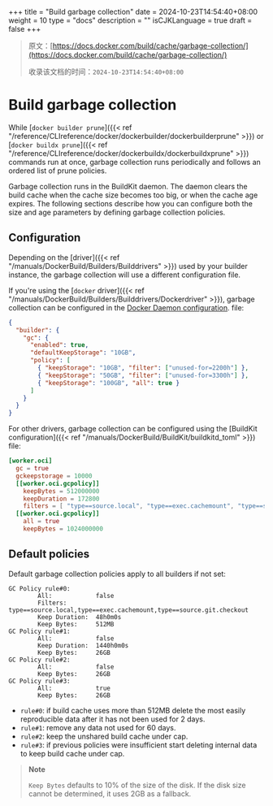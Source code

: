 +++
title = "Build garbage collection"
date = 2024-10-23T14:54:40+08:00
weight = 10
type = "docs"
description = ""
isCJKLanguage = true
draft = false
+++

> 原文：[https://docs.docker.com/build/cache/garbage-collection/](https://docs.docker.com/build/cache/garbage-collection/)
>
> 收录该文档的时间：`2024-10-23T14:54:40+08:00`

# Build garbage collection

While [`docker builder prune`]({{< ref "/reference/CLIreference/docker/dockerbuilder/dockerbuilderprune" >}}) or [`docker buildx prune`]({{< ref "/reference/CLIreference/docker/dockerbuildx/dockerbuildxprune" >}}) commands run at once, garbage collection runs periodically and follows an ordered list of prune policies.

Garbage collection runs in the BuildKit daemon. The daemon clears the build cache when the cache size becomes too big, or when the cache age expires. The following sections describe how you can configure both the size and age parameters by defining garbage collection policies.

## Configuration

Depending on the [driver]({{< ref "/manuals/DockerBuild/Builders/Builddrivers" >}}) used by your builder instance, the garbage collection will use a different configuration file.

If you're using the [`docker` driver]({{< ref "/manuals/DockerBuild/Builders/Builddrivers/Dockerdriver" >}}), garbage collection can be configured in the [Docker Daemon configuration](https://docs.docker.com/reference/cli/dockerd/#daemon-configuration-file). file:



```json
{
  "builder": {
    "gc": {
      "enabled": true,
      "defaultKeepStorage": "10GB",
      "policy": [
        { "keepStorage": "10GB", "filter": ["unused-for=2200h"] },
        { "keepStorage": "50GB", "filter": ["unused-for=3300h"] },
        { "keepStorage": "100GB", "all": true }
      ]
    }
  }
}
```

For other drivers, garbage collection can be configured using the [BuildKit configuration]({{< ref "/manuals/DockerBuild/BuildKit/buildkitd_toml" >}}) file:



```toml
[worker.oci]
  gc = true
  gckeepstorage = 10000
  [[worker.oci.gcpolicy]]
    keepBytes = 512000000
    keepDuration = 172800
    filters = [ "type==source.local", "type==exec.cachemount", "type==source.git.checkout"]
  [[worker.oci.gcpolicy]]
    all = true
    keepBytes = 1024000000
```

## Default policies

Default garbage collection policies apply to all builders if not set:



```text
GC Policy rule#0:
        All:            false
        Filters:        type==source.local,type==exec.cachemount,type==source.git.checkout
        Keep Duration:  48h0m0s
        Keep Bytes:     512MB
GC Policy rule#1:
        All:            false
        Keep Duration:  1440h0m0s
        Keep Bytes:     26GB
GC Policy rule#2:
        All:            false
        Keep Bytes:     26GB
GC Policy rule#3:
        All:            true
        Keep Bytes:     26GB
```

- `rule#0`: if build cache uses more than 512MB delete the most easily reproducible data after it has not been used for 2 days.
- `rule#1`: remove any data not used for 60 days.
- `rule#2`: keep the unshared build cache under cap.
- `rule#3`: if previous policies were insufficient start deleting internal data to keep build cache under cap.

> **Note**
>
> 
>
> `Keep Bytes` defaults to 10% of the size of the disk. If the disk size cannot be determined, it uses 2GB as a fallback.
